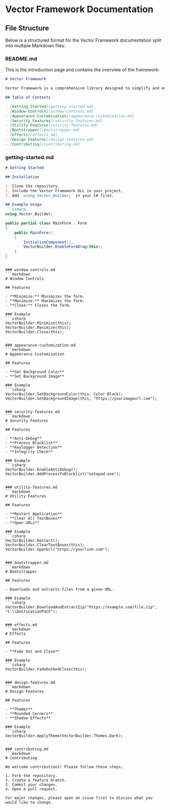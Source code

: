 # Vector Framework Documentation

## File Structure

Below is a structured format for the Vector Framework documentation split into multiple Markdown files:

### README.md
This is the introduction page and contains the overview of the framework:
```markdown
# Vector Framework

Vector Framework is a comprehensive library designed to simplify and enhance your Windows Forms applications by providing extensive features for window management, customization, security, and utilities.

## Table of Contents

- [Getting Started](getting-started.md)
- [Window Controls](window-controls.md)
- [Appearance Customization](appearance-customization.md)
- [Security Features](security-features.md)
- [Utility Features](utility-features.md)
- [Bootstrapper](bootstrapper.md)
- [Effects](effects.md)
- [Design Features](design-features.md)
- [Contributing](contributing.md)
```

### getting-started.md
```markdown
# Getting Started

## Installation

1. Clone the repository.
2. Include the Vector Framework DLL in your project.
3. Add `using Vector_Builder;` in your C# files.

## Example Usage
```csharp
using Vector_Builder;

public partial class MainForm : Form
{
    public MainForm()
    {
        InitializeComponent();
        VectorBuilder.EnableFormDrag(this);
    }
}
```
```

### window-controls.md
```markdown
# Window Controls

## Features

- **Minimize:** Minimizes the form.
- **Maximize:** Maximizes the form.
- **Close:** Closes the form.

### Example
```csharp
VectorBuilder.Minimize(this);
VectorBuilder.Maximize(this);
VectorBuilder.Close(this);
```
```

### appearance-customization.md
```markdown
# Appearance Customization

## Features

- **Set Background Color**
- **Set Background Image**

### Example
```csharp
VectorBuilder.SetBackgroundColor(this, Color.Black);
VectorBuilder.SetBackgroundImage(this, "https://yourimageurl.com");
```
```

### security-features.md
```markdown
# Security Features

## Features

- **Anti-Debug**
- **Process Blacklist**
- **Keylogger Detection**
- **Integrity Check**

### Example
```csharp
VectorBuilder.EnableAntiDebug();
VectorBuilder.AddProcessToBlacklist("notepad.exe");
```
```

### utility-features.md
```markdown
# Utility Features

## Features

- **Restart Application**
- **Clear All TextBoxes**
- **Open URLs**

### Example
```csharp
VectorBuilder.Restart();
VectorBuilder.ClearTextBoxes(this);
VectorBuilder.OpenUrl("https://yourlink.com");
```
```

### bootstrapper.md
```markdown
# Bootstrapper

## Features

- Downloads and extracts files from a given URL.

### Example
```csharp
VectorBuilder.DownloadAndExtractZip("https://example.com/file.zip", "C:\\DestinationPath");
```
```

### effects.md
```markdown
# Effects

## Features

- **Fade Out and Close**

### Example
```csharp
VectorBuilder.FadeOutAndClose(this);
```
```

### design-features.md
```markdown
# Design Features

## Features

- **Themes**
- **Rounded Corners**
- **Shadow Effects**

### Example
```csharp
VectorBuilder.ApplyTheme(VectorBuilder.Themes.Dark);
```
```

### contributing.md
```markdown
# Contributing

We welcome contributions! Please follow these steps:

1. Fork the repository.
2. Create a feature branch.
3. Commit your changes.
4. Open a pull request.

For major changes, please open an issue first to discuss what you would like to change.
```
